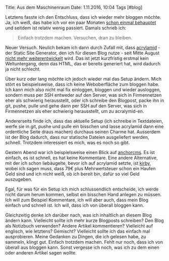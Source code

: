 Title: Aus dem Maschinenraum
Date: 1.11.2016, 10:04
Tags [#blog]

Letztens fasste ich den Entschluss, dass ich wieder mehr bloggen möchte. Ja, ich weiß, das habe ich vor ein paar Monaten [schon einmal behauptet](https://bullenscheisse.de/2016/pixies-ein-plan-und-ein-aufkleber/) und seitdem ist relativ wenig passiert. Damals schrieb ich:

> Einfach trotzdem machen. Versuchen, dran zu bleiben. 

Neuer Versuch. Neulich bekam ich dann durch Zufall mit, dass [acrylamid](https://github.com/posativ/acrylamid) - der Static Site Generator, den ich für diesen Blog nutze - seit Mitte August [nicht mehr weiterentwickelt](https://github.com/posativ/acrylamid/commit/c53c85088d9cd79335f69ad74fb647468c707afd) wird. Das ist jetzt kurzfristig erstmal kein Weltuntergang, denn das HTML, das er bereits generiert hat, wird dadurch ja nicht schlecht.

Über kurz oder lang möchte ich jedoch wieder mal das Setup ändern. Mich stört es beispielsweise, dass ich keine Weboberfläche zum bloggen habe. Ich kann mich also nicht mal fix einloggen, bloggen und wieder ausloggen, sondern muss per SSH entweder auf den Server, was sich in Firmennetzen eher als schwierig herausstellt, oder ich schreibe den Blogpost, packe ihn in git, pushe, pulle und gehe dann per SSH auf den Server, was sich in Firmennetzen als eher schwierig herausstellt, um zu acralymid-en.

Andererseits finde ich, dass das aktuelle Setup (ich schreibe in Textdateien, werfe sie in git, pushe und pulle ein bisschen und lasse acrylamid dann eine ordentliche Seite draus machen) durchaus seinen Charme hat. Ausserdem ist der Blog dadurch, dass nur statische Dateien ausgeliefert werden, schnell. Trotzdem interessiert es mich, was es noch so gibt.

Gestern Abend war ich beispielsweise einen Blick auf [anchorcms](https://anchorcms.com). Es ist einfach, es ist schnell, es hat keine Kommentare. Eine andere Alternative, mit der ich schon liebäugelte, bevor ich auf acrylamid setzte, ist [kirby](https://getkirby.com), wobei ich sagen muss, dass 79€ plus Mehrwertsteuer schon ein Haufen Geld sind und ich nicht weiß, ob ich bereit bin, dafür so viel Geld auszugeben.

Egal, für was für ein Setup ich mich schlussendlich entscheide, ich werde nicht darum herum kommen, selbst ein bisschen Hand anlegen zu müssen. Ich will zum Beispiel Kommentare, ich will aber auch, dass mein Blog einfach und schnell ist. Ich will, dass ich von überall bloggen kann.

Gleichzeitig denke ich darüber nach, was ich inhaltlich an diesem Blog ändern kann. Vielleicht sollte ich mehr kurze Blogposts schreiben? Den Blog als Notizbuch verwenden? Andere Artikel kommentieren? Vielleicht auf englisch, wie letztens? Gemischt? Vielleicht sollte ich das einfach mal ausprobieren. Meine Gedanken zu Dingen, die ich gelesen habe, zu sammeln, klingt gut. Einfach trotzdem machen. Fehlt nur noch, dass ich von überall aus bloggen kann. Sonst vergesse ich noch, was ich zu dem einen oder anderen Artikel sagen wollte.
